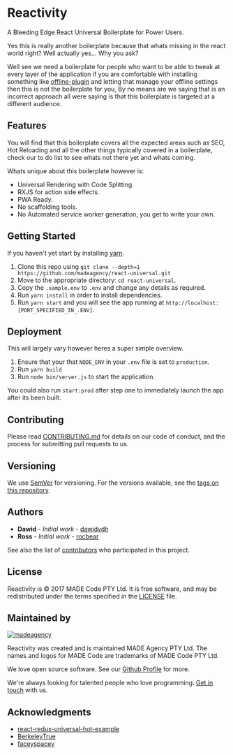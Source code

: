# Reactivity

A Bleeding Edge React Universal Boilerplate for Power Users.

Yes this is really another boilerplate because that whats missing in the react world right? Well actually yes... Why you ask? 

Well see we need a boilerplate for people who want to be able to tweak at every layer of the application if you are comfortable with installing something like [offline-plugin](https://github.com/NekR/offline-plugin) and letting that manage your offline settings then this is not the boilerplate for you, By no means are we saying that is an incorrect approach all were saying is that this boilerplate is targeted at a different audience.

## Features

You will find that this boilerplate covers all the expected areas such as SEO, Hot Reloading and all the other things typically covered in a boilerplate, check our to do list to see whats not there yet and whats coming. 

Whats unique about this boilerplate however is:

- Universal Rendering with Code Splitting.
- RXJS for action side effects.
- PWA Ready.
- No scaffolding tools.
- No Automated service worker generation, you get to write your own.

## Getting Started

If you haven't yet start by installing [yarn](https://yarnpkg.com/en/).

1. Clone this repo using `git clone --depth=1 https://github.com/madeagency/react-universal.git`
2. Move to the appropriate directory: `cd react-universal`.
3. Copy the `.sample.env` to `.env` and change any details as required.
3. Run `yarn install` in order to install dependencies.
4. Run `yarn start` and you will see the app running at `http://localhost:[PORT_SPECIFIED_IN_.ENV]`.

## Deployment

This will largely vary however heres a super simple overview.

1. Ensure that your that `NODE_ENV` in your `.env` file is set to `production`.
2. Run `yarn build`
3. Run `node bin/server.js` to start the application.

You could also run `start:prod` after step one to immediately launch the app after its been built.

## Contributing

Please read [CONTRIBUTING.md](CONTRIBUTING.md) for details on our code of conduct, and the process for submitting pull requests to us.

## Versioning

We use [SemVer](http://semver.org/) for versioning. For the versions available, see the [tags on this repository](https://github.com/madeagency/react-universal/tags). 

## Authors

* **Dawid** - *Initial work* - [dawidvdh](https://github.com/dawidvdh)
* **Ross** - *Initial work* - [rocbear](https://github.com/rocbear)

See also the list of [contributors](https://github.com/madeagency/react-universal/graphs/contributors) who participated in this project.

License
-------

Reactivity is © 2017 MADE Code PTY Ltd.
It is free software, and may be redistributed under the terms specified in the [LICENSE] file.

[LICENSE]: LICENSE

Maintained by
----------------

[![madeagency](https://www.made.co.za/logo.png)](https://www.made.co.za?utm_source=github)

Reactivity was created and is maintained MADE Agency PTY Ltd.
The names and logos for MADE Code are trademarks of MADE Code PTY Ltd.

We love open source software. See our [Github Profile](https://github.com/madeagency) for more.

We're always looking for talented people who love programming. [Get in touch] with us.

[Get in touch]: https://www.madecode.co.za?utm_source=github

## Acknowledgments

* [react-redux-universal-hot-example](https://github.com/erikras/react-redux-universal-hot-example)
* [BerkeleyTrue](https://github.com/BerkeleyTrue)
* [faceyspacey](https://github.com/faceyspacey)
